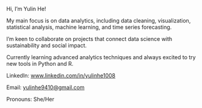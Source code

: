 Hi, I’m Yulin He!

My main focus is on data analytics, including data cleaning, visualization, statistical analysis, machine learning, and time series forecasting.

I’m keen to collaborate on projects that connect data science with sustainability and social impact.

Currently learning advanced analytics techniques and always excited to try new tools in Python and R.

LinkedIn: www.linkedin.com/in/yulinhe1008

Email: yulinhe9410@gmail.com

Pronouns: She/Her
